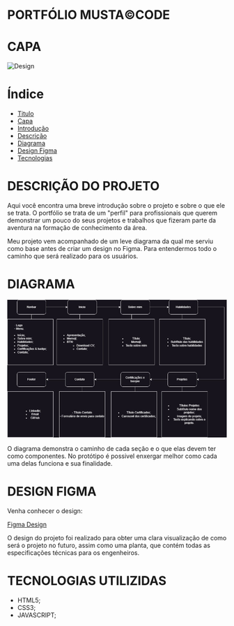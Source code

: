 # PORTFÓLIO MUSTA©️CODE

# CAPA

![Design](\assets\Img\PrototCap.png)

# Índice

* [Titulo](#PORTFÓLIO-MUSTA©️CODE)
* [Capa](#capa)
* [Introdução](#Introdução)
* [Descrição](#descrição-do-projeto)
* [Diagrama](#diagrama)
* [Design Figma](#design-figma)
* [Tecnologias](#tecnologias-utilizidas)


# DESCRIÇÃO DO PROJETO
<p aling="center">Aqui você encontra uma breve introdução sobre o projeto e sobre o que ele se trata. O portfólio se trata de um "perfil" para profissionais que querem demonstrar um pouco do seus projetos e trabalhos que fizeram parte da aventura na formação de conhecimento da área.</p>
<p>Meu projeto vem acompanhado de um leve diagrama da qual me serviu como base antes de criar um design no Figma. Para entendermos todo o caminho que será realizado para os usuários.</p>

# DIAGRAMA

![Diagrama](\assets\Img\DiagramPortfolio.jpg)

<p>O diagrama demonstra o caminho de cada seção e o que elas devem ter como componentes. No protótipo é possivel enxergar melhor como cada uma delas funciona e sua finalidade.</p>

# DESIGN FIGMA

<p>Venha conhecer o design:</p> 

[Figma Design](https://www.figma.com/file/yo9D781BQtn8S6noIfjUFC/Portfolio?type=design&node-id=0%3A1&mode=design&t=gNu8dkOBAdeovfi0-1)

<p>O design do projeto foi realizado para obter uma clara visualização de como será o projeto no futuro, assim como uma planta, que contém todas as especificações técnicas para os engenheiros.</p>

# TECNOLOGIAS UTILIZIDAS

- HTML5;
- CSS3;
- JAVASCRIPT;